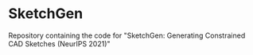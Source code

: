 # SketchGen
Repository containing the code for "SketchGen: Generating Constrained CAD Sketches (NeurIPS 2021)"
